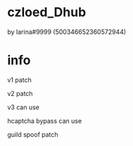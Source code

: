 # czloed_Dhub

by larina#9999 (500346652360572944)

# info

v1 patch

v2 patch

v3 can use

hcaptcha bypass can use

guild spoof patch
